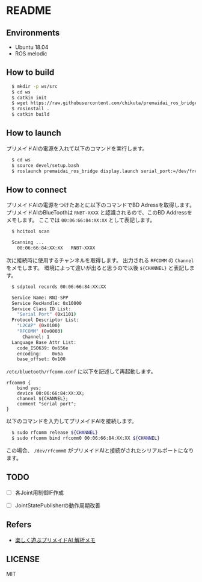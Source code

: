 # README

## Environments
* Ubuntu 18.04
* ROS melodic

## How to build

```bash
  $ mkdir -p ws/src
  $ cd ws
  $ catkin init
  $ wget https://raw.githubusercontent.com/chikuta/premaidai_ros_bridge/master/premaidai_ros_bridge.rosinstall .rosinstall
  $ rosinstall .
  $ catkin build
```

## How to launch

プリメイドAIの電源を入れて以下のコマンドを実行します。

```bash
  $ cd ws
  $ source devel/setup.bash
  $ roslaunch premaidai_ros_bridge display.launch serial_port:=/dev/frcomm0 servo_off_mode:=true
```

## How to connect

プリメイドAIの電源をつけたあとに以下のコマンドでBD Adressを取得します。
プリメイドAIのBlueToothは `RNBT-XXXX` と認識されるので、このBD Addressをメモします。
ここでは `00:06:66:84:XX:XX` として表記します。

```bash
  $ hcitool scan

  Scanning ...
    00:06:66:84:XX:XX	RNBT-XXXX
```

次に接続時に使用するチャンネルを取得します。
出力される `RFCOMM` の `Channel` をメモします。
環境によって違いが出ると思うので以後 `${CHANNEL}` と表記します。

```bash
  $ sdptool records 00:06:66:84:XX:XX

  Service Name: RNI-SPP
  Service RecHandle: 0x10000
  Service Class ID List:
    "Serial Port" (0x1101)
  Protocol Descriptor List:
    "L2CAP" (0x0100)
    "RFCOMM" (0x0003)
      Channel: 1
  Language Base Attr List:
    code_ISO639: 0x656e
    encoding:    0x6a
    base_offset: 0x100
```

`/etc/bluetooth/rfcomm.conf` に以下を記述して再起動します。

```text
rfcomm0 {
    bind yes;
    device 00:06:66:84:XX:XX;
    channel ${CHANNEL};
    comment "serial port";
}
```

以下のコマンドを入力してプリメイドAIを接続します。

```bash
  $ sudo rfcomm release ${CHANNEL}
  $ sudo rfcomm bind rfcomm0 00:06:66:84:XX:XX ${CHANNEL}
```

この場合、 `/dev/rfcomm0` がプリメイドAIと接続がされたシリアルポートになります。

## TODO
- [ ] 各Joint用制御IF作成
- [ ] JointStatePublisherの動作周期改善


## Refers
* [楽しく遊ぶプリメイドAI 解析メモ](https://docs.google.com/spreadsheets/d/1c6jqMwkBroCuF74viU_q7dgSQGzacbUW4mJg-957_Rs/edit#gid=2102495394)

## LICENSE
MIT